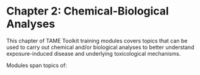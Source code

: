 # Chapter 2: Chemical-Biological Analyses
This chapter of TAME Toolkit training modules covers topics that can be used to carry out chemical and/or biological analyses to better understand exposure-induced disease and underlying toxicological mechanisms.

Modules span topics of:

